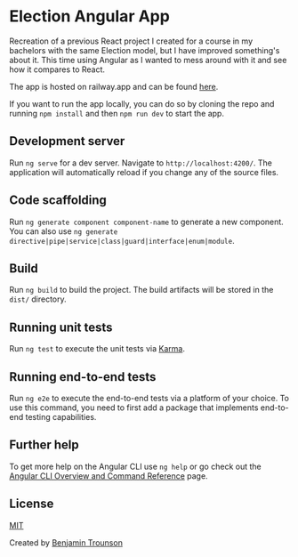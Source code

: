 # Election Angular App
Recreation of a previous React project I created for a course in my bachelors with the same Election model, but I have improved something's about it. This time using Angular as I wanted to mess around with it and see how it compares to React.

The app is hosted on railway.app and can be found [here](https://election-app.bitcastle.dev/).

If you want to run the app locally, you can do so by cloning the repo and running `npm install` and then `npm run dev` to start the app.
## Development server
Run `ng serve` for a dev server. Navigate to `http://localhost:4200/`. The application will automatically reload if you change any of the source files.

## Code scaffolding
Run `ng generate component component-name` to generate a new component. You can also use `ng generate directive|pipe|service|class|guard|interface|enum|module`.

## Build
Run `ng build` to build the project. The build artifacts will be stored in the `dist/` directory.

## Running unit tests
Run `ng test` to execute the unit tests via [Karma](https://karma-runner.github.io).

## Running end-to-end tests
Run `ng e2e` to execute the end-to-end tests via a platform of your choice. To use this command, you need to first add a package that implements end-to-end testing capabilities.

## Further help
To get more help on the Angular CLI use `ng help` or go check out the [Angular CLI Overview and Command Reference](https://angular.io/cli) page.

## License
[MIT](https://choosealicense.com/licenses/mit/)

Created by [Benjamin Trounson](https://github.com/bjtrounson)
